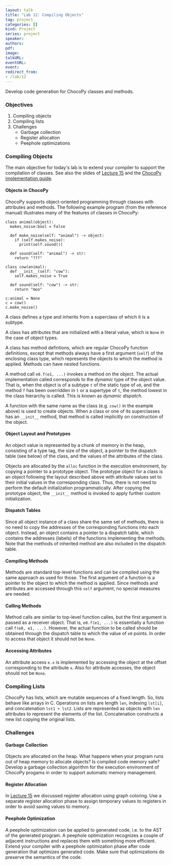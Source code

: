 ```yaml
---
layout: talk
title: "Lab 12: Compiling Objects"
tag: project
categories: []
kind: Project
series: project
speaker:
authors:
pdf:
image:
talkURL:
eventURL:
event:
redirect_from:
- /lab/12
---
```


Develop code generation for ChocoPy classes and methods.

### Objectives

  1. Compiling objects
  1. Compiling lists
  3. Challenges
     - Garbage collection
     - Register allocation
     - Peephole optimizations

### Compiling Objects

The main objective for today's lab is to extend your compiler to support the compilation of classes.
See also the slides of [Lecture 15](/lecture/15) and the [ChocoPy implementation guide](https://chocopy.org/chocopy_implementation_guide.pdf).

#### Objects in ChocoPy

ChocoPy supports object-oriented programming through classes with attributes and methods.
The following example program (from the reference manual) illustrates many of the features of classes in ChocoPy:

```
class animal(object):
  makes_noise:bool = False

  def make_noise(self: "animal") -> object:
    if (self.makes_noise):
      print(self.sound())

  def sound(self: "animal") -> str:
    return "???"

class cow(animal):
  def __init__(self: "cow"):
    self.makes_noise = True

  def sound(self: "cow") -> str:
    return "moo"

c:animal = None
c = cow()
c.make_noise()
```

A class defines a type and inherits from a superclass of which it is a subtype.

A class has attributes that are initialized with a literal value, which is `None` in the case of object types.

A class has method defintions, which are regular ChocoPy function definitions, except that methods always have a first argument (`self`) of the enclosing class type, which represents the objects to which the method is applied.
Methods can have nested functions.

A method call `e0.f(e1, ...)` invokes a method on the object. The actual implementation called corresponds to the _dynamic_ type of the object value. That is, when the object is of a subtype `t` of the static type of `e0`, and the method `f` has been overridden in `t` or a supertype of `t`, the method lowest in the class hierarchy is called. This is known as _dynamic dispatch_.

A function with the same name as the class (e.g. `cow()` in the example above) is used to create objects.
When a class or one of its superclasses has an `__init__` method, that method is called implicitly on construction of the object.

#### Object Layout and Prototypes

An object value is represented by a chunk of memory in the heap, consisting of a type tag, the size of the object, a pointer to the dispatch table (see below) of the class, and the values of the attributes of the class.

Objects are allocated by the `alloc` function in the execution environment, by copying a pointer to a prototype object.
The prototype object for a class is an object following the layout described above with attribute values set to their initial values in the corresponding class.
Thus, there is not need to perform the default initialization programmatically.
After copying the prototype object, the `__init__` method is invoked to apply further custom initialization.

#### Dispatch Tables

Since all object instance of a class share the same set of methods, there is no need to copy the addresses of the corresponding functions into each object.
Instead, an object contains a pointer to a dispatch table, which contains the addresses (labels) of the functions implementing the methods.
Note that the methods of inherited method are also included in the dispatch table.

#### Compiling Methods

Methods are standard top-level functions and can be compiled using the same approach as used for those.
The first argument of a function is a pointer to the object to which the method is applied.
Since methods and attributes are accessed through this `self` argument, no special measures are needed.

#### Calling Methods

Method calls are similar to top-level function calles, but the first argument is passed as a receiver object.
That is, `e0.f(e1, ...)` is essentially a function call `f(e0, e1, ...)`.
However, the actual function to be called should be obtained through the dispatch table to which the value of `e0` points.
In order to access that object it should not be `None`.

#### Accessing Attributes

An attribute access `e.x` is implemented by accessing the object at the offset corresponding to the attribute `x`.
Also for attribute accesses, the object should not be `None`.

### Compiling Lists

ChocoPy has lists, which are mutable sequences of a fixed length. So, lists behave like arrays in C. Operations on lists are length `len`, indexing `lst[i]`, and concatenation `lst1 + lst2`.
Lists are represented as objects with `len` attributes to represent the elements of the list.
Concatenation constructs a new list copying the original lists.

### Challenges

#### Garbage Collection

Objects are allocated on the heap. What happens when your program runs out of heap memory to allocate objects? Is compiled code memory safe? Develop a garbage collection algorithm for the execution environment of ChocoPy progams in order to support automatic memory management.

#### Register Allocation

In [Lecture 15](/lecture/15) we discussed register allocation using graph coloring. Use a separate register allocation phase to assign temporary values to registers in order to avoid saving values to memory.

#### Peephole Optimization

A peephole optimization can be applied to generated code, i.e. to the  AST of the generated program. A peephole optimization recognizes a couple of adjacent instructions and replaces them with something more efficient.
Extend your compiler with a peephole optimization phase after code generation that optimizes generated code.
Make sure that optimizations do preserve the semantics of the code.
